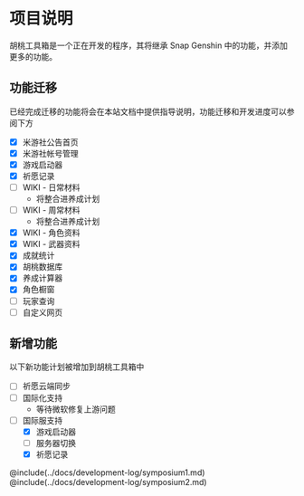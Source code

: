 # 项目说明

胡桃工具箱是一个正在开发的程序，其将继承 Snap Genshin 中的功能，并添加更多的功能。

## 功能迁移

已经完成迁移的功能将会在本站文档中提供指导说明，功能迁移和开发进度可以参阅下方

- [x] 米游社公告首页
- [x] 米游社帐号管理
- [x] 游戏启动器
- [x] 祈愿记录
- [ ] WIKI - 日常材料
  - 将整合进养成计划
- [ ] WIKI - 周常材料
  - 将整合进养成计划
- [x] WIKI - 角色资料
- [x] WIKI - 武器资料
- [x] 成就统计
- [x] 胡桃数据库
- [x] 养成计算器
- [x] 角色橱窗
- [ ] 玩家查询
- [ ] 自定义网页

## 新增功能

以下新功能计划被增加到胡桃工具箱中
- [ ] 祈愿云端同步
- [ ] 国际化支持
  - 等待微软修复上游问题
- [ ] 国际服支持
  - [x] 游戏启动器
  - [ ] 服务器切换
  - [x] 祈愿记录
  
@include(../docs/development-log/symposium1.md)
@include(../docs/development-log/symposium2.md)